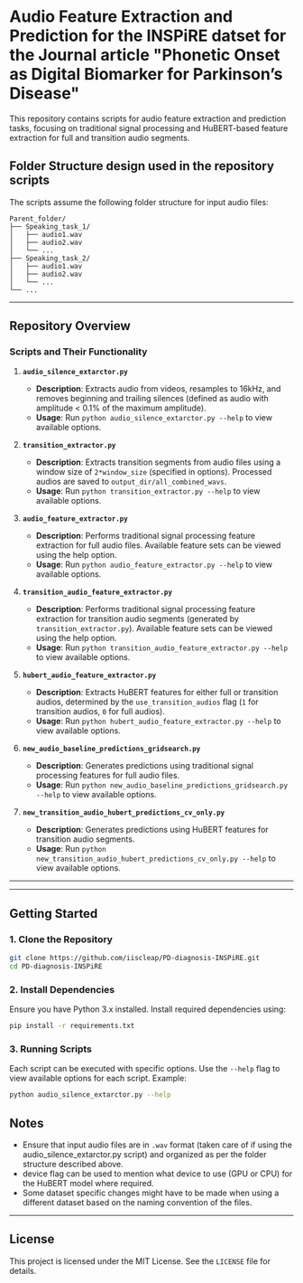 # Audio Feature Extraction and Prediction for the INSPiRE datset for the Journal article "Phonetic Onset as Digital Biomarker for Parkinson’s Disease"

This repository contains scripts for audio feature extraction and prediction tasks, focusing on traditional signal processing and HuBERT-based feature extraction for full and transition audio segments.


## Folder Structure design used in the repository scripts

The scripts assume the following folder structure for input audio files:

```
Parent_folder/
├── Speaking_task_1/
│   ├── audio1.wav
│   ├── audio2.wav
│   └── ...
├── Speaking_task_2/
│   ├── audio1.wav
│   ├── audio2.wav
│   └── ...
└── ...
```
---

## Repository Overview

### Scripts and Their Functionality

1. **`audio_silence_extarctor.py`**
   - **Description**: Extracts audio from videos, resamples to 16kHz, and removes beginning and trailing silences (defined as audio with amplitude < 0.1% of the maximum amplitude).
   - **Usage**: Run `python audio_silence_extarctor.py --help` to view available options.

2. **`transition_extractor.py`**
   - **Description**: Extracts transition segments from audio files using a window size of `2*window_size` (specified in options). Processed audios are saved to `output_dir/all_combined_wavs`.
   - **Usage**: Run `python transition_extractor.py --help` to view available options.

3. **`audio_feature_extractor.py`**
   - **Description**: Performs traditional signal processing feature extraction for full audio files. Available feature sets can be viewed using the help option.
   - **Usage**: Run `python audio_feature_extractor.py --help` to view available options.

4. **`transition_audio_feature_extractor.py`**
   - **Description**: Performs traditional signal processing feature extraction for transition audio segments (generated by `transition_extractor.py`). Available feature sets can be viewed using the help option.
   - **Usage**: Run `python transition_audio_feature_extractor.py --help` to view available options.

5. **`hubert_audio_feature_extractor.py`**
   - **Description**: Extracts HuBERT features for either full or transition audios, determined by the `use_transition_audios` flag (`1` for transition audios, `0` for full audios).
   - **Usage**: Run `python hubert_audio_feature_extractor.py --help` to view available options.

6. **`new_audio_baseline_predictions_gridsearch.py`**
   - **Description**: Generates predictions using traditional signal processing features for full audio files.
   - **Usage**: Run `python new_audio_baseline_predictions_gridsearch.py --help` to view available options.

7. **`new_transition_audio_hubert_predictions_cv_only.py`**
   - **Description**: Generates predictions using HuBERT features for transition audio segments.
   - **Usage**: Run `python new_transition_audio_hubert_predictions_cv_only.py --help` to view available options.

---

---

## Getting Started

### 1. Clone the Repository

```bash
git clone https://github.com/iiscleap/PD-diagnosis-INSPiRE.git
cd PD-diagnosis-INSPiRE
```

### 2. Install Dependencies

Ensure you have Python 3.x installed. Install required dependencies using:

```bash
pip install -r requirements.txt
```

### 3. Running Scripts

Each script can be executed with specific options. Use the `--help` flag to view available options for each script. Example:

```bash
python audio_silence_extarctor.py --help
```

## Notes

- Ensure that input audio files are in `.wav` format (taken care of if using the audio_silence_extarctor.py script) and organized as per the folder structure described above.
- device flag can be used to mention what device to use (GPU or CPU) for the HuBERT model where required.
- Some dataset specific changes might have to be made when using a different dataset based on the naming convention of the files.

---

## License

This project is licensed under the MIT License. See the `LICENSE` file for details.
